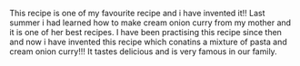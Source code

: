 This recipe is one of my favourite recipe and i have invented it!! Last summer i had learned how to make cream onion curry from my mother and it is one of her best recipes. I have been practising this recipe since then and now i have invented this recipe which conatins a mixture of pasta and cream onion curry!!! It tastes delicious and is very famous in our family.